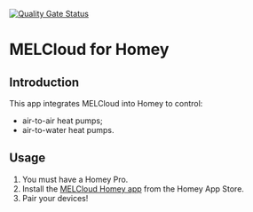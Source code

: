 [![Quality Gate Status](https://sonarcloud.io/api/project_badges/measure?project=OlivierZal_com.melcloud&metric=alert_status)](https://sonarcloud.io/summary/new_code?id=OlivierZal_com.melcloud)

# MELCloud for Homey

## Introduction

This app integrates MELCloud into Homey to control:

- air-to-air heat pumps;
- air-to-water heat pumps.

## Usage

1.  You must have a Homey Pro.
2.  Install the [MELCloud Homey app](https://homey.app/a/com.mecloud) from the Homey App Store.
3.  Pair your devices!
